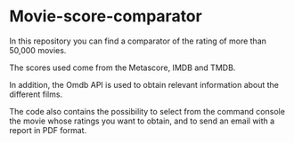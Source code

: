 # Movie-score-comparator
 
In this repository you can find a comparator of the rating of more than 50,000 movies.

The scores used come from the Metascore, IMDB and TMDB.

In addition, the Omdb API is used to obtain relevant information about the different films.

The code also contains the possibility to select from the command console the movie whose ratings you want to obtain, and to send an email with a report in PDF format.
